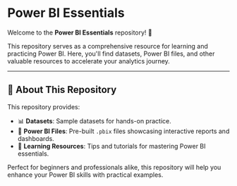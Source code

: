 # Power BI Essentials

Welcome to the **Power BI Essentials** repository! 🎉  

This repository serves as a comprehensive resource for learning and practicing Power BI. Here, you'll find datasets, Power BI files, and other valuable resources to accelerate your analytics journey.

---

## 🚀 About This Repository  

This repository provides:  
- 📊 **Datasets**: Sample datasets for hands-on practice.  
- 📁 **Power BI Files**: Pre-built `.pbix` files showcasing interactive reports and dashboards.  
- 📘 **Learning Resources**: Tips and tutorials for mastering Power BI essentials.

Perfect for beginners and professionals alike, this repository will help you enhance your Power BI skills with practical examples.
